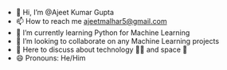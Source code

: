 - 👋 Hi, I’m @Ajeet Kumar Gupta
- 📫 How to reach me ajeetmalhar5@gmail.com
- 🌱 I’m currently learning Python for Machine Learning
- 👯 I’m looking to collaborate on any Machine Learning projects
- 💬 Here to discuss about technology 👩‍💻 and space 🚀
- 😄 Pronouns: He/Him

<!---
AKG2381/AKG2381 is a ✨ special ✨ repository because its `README.md` (this file) appears on your GitHub profile.
You can click the Preview link to take a look at your changes.
--->

